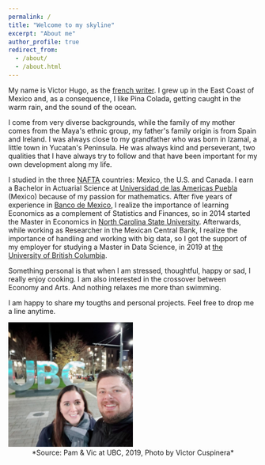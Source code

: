 ```yaml
---
permalink: /
title: "Welcome to my skyline"
excerpt: "About me"
author_profile: true
redirect_from: 
  - /about/
  - /about.html
---
```


My name is Victor Hugo, as the [french writer](https://en.wikipedia.org/wiki/Victor_Hugo). I grew up in the East Coast of Mexico and, as a consequence, I like Pina Colada, getting caught in the warm rain, and the sound of the ocean.

I come from very diverse backgrounds, while the family of my mother comes from the Maya's ethnic group, my father's family origin is from Spain and Ireland. I was always close to my grandfather who was born in Izamal, a little town in Yucatan's Peninsula. He was always kind and perseverant, two qualities that I have always try to follow and that have been important for my own development along my life.

I studied in the three [NAFTA](https://en.wikipedia.org/wiki/United_States–Mexico–Canada_Agreement) countries: Mexico, the U.S. and Canada. I earn a Bachelor in Actuarial Science at [Universidad de las Americas Puebla](https://www.udlap.mx/ofertaacademica/Default.aspx?cveCarrera=LAT&idioma=2) (Mexico) because of my passion for mathematics. After five years of experience in [Banco de Mexico](https://www.banxico.org.mx/indexen.html), I realize the importance of learning Economics as a complement of Statistics and Finances, so in 2014 started the Master in Economics in [North Carolina State University](https://poole.ncsu.edu/gradecon/). Afterwards, while working as Researcher in the Mexican Central Bank, I realize the importance of handling and working with big data, so I got the support of my employer for studying a Master in Data Science, in 2019 at [the University of British Columbia](https://masterdatascience.ubc.ca).

Something personal is that when I am stressed, thoughtful, happy or sad, I really enjoy cooking. I am also interested in the crossover between Economy and Arts. And nothing relaxes me more than swimming.

I am happy to share my tougths and personal projects. Feel free to drop me a line anytime.

<img src="/images/vic_ubc.jpg" alt="cohort" width="50%" height="50%" class="center"/>

<center>
*Source: Pam & Vic at UBC, 2019, Photo by Victor Cuspinera*  
</center>